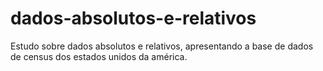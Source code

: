 # dados-absolutos-e-relativos
Estudo sobre dados absolutos e relativos, apresentando a base de dados de census dos estados unidos da américa.
